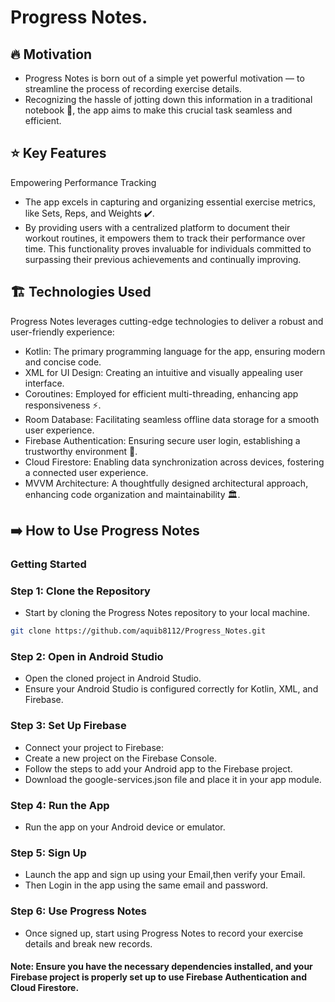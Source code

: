 # Progress Notes.
## 🔥 Motivation
- Progress Notes is born out of a simple yet powerful motivation — to streamline the process of recording exercise details. 
- Recognizing the hassle of jotting down this information in a traditional notebook 📓, the app aims to make this crucial task seamless and efficient.

## ⭐ Key Features
Empowering Performance Tracking
- The app excels in capturing and organizing essential exercise metrics, like Sets, Reps, and Weights ✔️. 
- By providing users with a centralized platform to document their workout routines, it empowers them to track their performance over time. This functionality proves invaluable for individuals committed to surpassing their previous achievements and continually improving.

## 🏗️ Technologies Used 
Progress Notes leverages cutting-edge technologies to deliver a robust and user-friendly experience:
- Kotlin: The primary programming language for the app, ensuring modern and concise code.
- XML for UI Design: Creating an intuitive and visually appealing user interface.
- Coroutines: Employed for efficient multi-threading, enhancing app responsiveness ⚡️.
- Room Database: Facilitating seamless offline data storage for a smooth user experience.
- Firebase Authentication: Ensuring secure user login, establishing a trustworthy environment 🔑.
- Cloud Firestore: Enabling data synchronization across devices, fostering a connected user experience.
- MVVM Architecture: A thoughtfully designed architectural approach, enhancing code organization and maintainability 🏛️.

## ➡️ How to Use Progress Notes
### Getting Started
### Step 1: Clone the Repository
- Start by cloning the Progress Notes repository to your local machine.
```bash
git clone https://github.com/aquib8112/Progress_Notes.git
```
### Step 2: Open in Android Studio
- Open the cloned project in Android Studio.
- Ensure your Android Studio is configured correctly for Kotlin, XML, and Firebase.
### Step 3: Set Up Firebase
- Connect your project to Firebase:
- Create a new project on the Firebase Console.
- Follow the steps to add your Android app to the Firebase project.
- Download the google-services.json file and place it in your app module.
### Step 4: Run the App
- Run the app on your Android device or emulator.
### Step 5: Sign Up
- Launch the app and sign up using your Email,then verify your Email.
- Then Login in the app using the same email and password.
### Step 6: Use Progress Notes
- Once signed up, start using Progress Notes to record your exercise details and break new records.
#### Note: Ensure you have the necessary dependencies installed, and your Firebase project is properly set up to use Firebase Authentication and Cloud Firestore.
